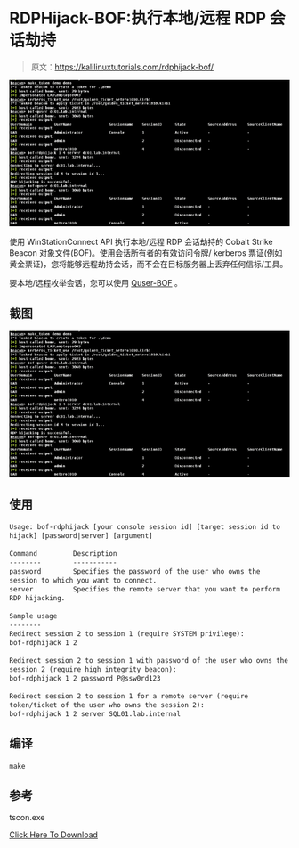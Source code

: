 # RDPHijack-BOF:执行本地/远程 RDP 会话劫持

> 原文：<https://kalilinuxtutorials.com/rdphijack-bof/>

[![](img//0cb29237e2e3acd91040fb36f17dece0.png)](https://blogger.googleusercontent.com/img/b/R29vZ2xl/AVvXsEhiu0tVdpXIYhVYH5-H08bVlrT4nb_Cqr-nCFVGc-sLHrnTeKmYGAqmz7FSs9GWwyKM0fU1WI7jeoAIAf8U43pfxAuu6aXaU_N0d4NrTj5wYNf5LGDusgMm3g09A-Ud7VMqvoNoDJ6_9NMzwl5OfBcJ7iqfrUlkwpLOUUyqVSV0rEtIKIbcExx1b0xw/s728/BOF.png)

使用 WinStationConnect API 执行本地/远程 RDP 会话劫持的 Cobalt Strike Beacon 对象文件(BOF)。使用会话所有者的有效访问令牌/ kerberos 票证(例如黄金票证)，您将能够远程劫持会话，而不会在目标服务器上丢弃任何信标/工具。

要本地/远程枚举会话，您可以使用 [Quser-BOF](https://github.com/netero1010/Quser-BOF) 。

## 截图

![](img//0cb29237e2e3acd91040fb36f17dece0.png)

## 使用

```
Usage: bof-rdphijack [your console session id] [target session id to hijack] [password|server] [argument]

Command         Description
--------        -----------
password        Specifies the password of the user who owns the session to which you want to connect.
server          Specifies the remote server that you want to perform RDP hijacking.

Sample usage
--------
Redirect session 2 to session 1 (require SYSTEM privilege):
bof-rdphijack 1 2

Redirect session 2 to session 1 with password of the user who owns the session 2 (require high integrity beacon):
bof-rdphijack 1 2 password P@ssw0rd123

Redirect session 2 to session 1 for a remote server (require token/ticket of the user who owns the session 2):
bof-rdphijack 1 2 server SQL01.lab.internal

```

## 编译

`make`

## 参考

tscon.exe

[Click Here To Download](https://github.com/netero1010/RDPHijack-BOF)